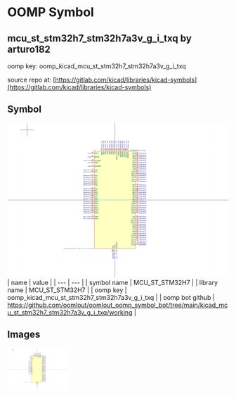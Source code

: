# OOMP Symbol  
## mcu_st_stm32h7_stm32h7a3v_g_i_txq  by arturo182  
  
oomp key: oomp_kicad_mcu_st_stm32h7_stm32h7a3v_g_i_txq  
  
source repo at: [https://gitlab.com/kicad/libraries/kicad-symbols](https://gitlab.com/kicad/libraries/kicad-symbols)  
## Symbol  
  
[![working.png](working_600.png)](working.png)  
| name | value | 
| --- | --- | 
| symbol name | MCU_ST_STM32H7 | 
| library name | MCU_ST_STM32H7 | 
| oomp key | oomp_kicad_mcu_st_stm32h7_stm32h7a3v_g_i_txq | 
| oomp bot github | https://github.com/oomlout/oomlout_oomp_symbol_bot/tree/main/kicad_mcu_st_stm32h7_stm32h7a3v_g_i_txq/working | 
## Images  
  
[![working.png](working_140.png)](working.png)  
